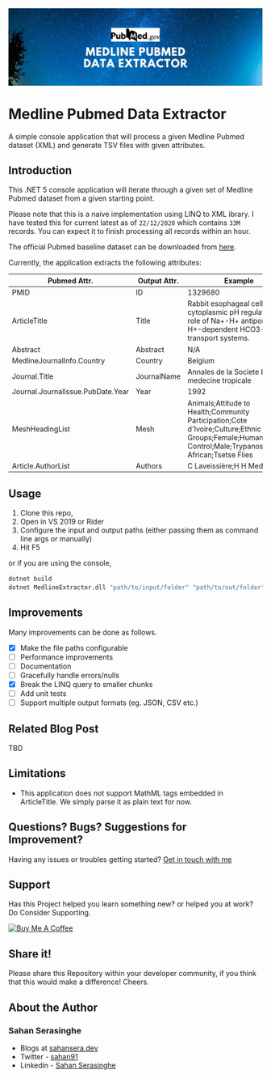 <img src="img/readme-cover.jpg" alt="medline pubmed banner" align="center" />

# Medline Pubmed Data Extractor
A simple console application that will process a given Medline Pubmed dataset (XML) and generate TSV files with given attributes.

## Introduction
This .NET 5 console application will iterate through a given set of Medline Pubmed dataset from a given starting point.

Please note that this is a naive implementation using LINQ to XML ibrary. I have tested this for current latest as of `22/12/2020` which contains `33M` records. You can expect it to finish processing all records within an hour.

The official Pubmed baseline dataset can be downloaded from [here](https://ftp.ncbi.nlm.nih.gov/pubmed/baseline/).

Currently, the application extracts the following attributes:

| Pubmed Attr.                      | Output Attr. | Example                                                                                                                                                        |
|-----------------------------------|--------------|----------------------------------------------------------------------------------------------------------------------------------------------------------------|
| PMID                              | ID           | 1329680                                                                                                                                                        |
| ArticleTitle                      | Title        | Rabbit esophageal cell cytoplasmic pH regulation: role of Na+-H+ antiport and H+-dependent HCO3- transport systems.                                            |
| Abstract                          | Abstract     | N/A                                                                                                                                                            |
| MedlineJournalInfo.Country        | Country      | Belgium                                                                                                                                                        |
| Journal.Title                     | JournalName  | Annales de la Societe belge de medecine tropicale                                                                                                              |
| Journal.JournalIssue.PubDate.Year | Year         | 1992                                                                                                                                                           |
| MeshHeadingList                   | Mesh         | Animals;Attitude to Health;Community Participation;Cote d'Ivoire;Culture;Ethnic Groups;Female;Humans;Insect Control;Male;Trypanosomiasis, African;Tsetse Flies |
| Article.AuthorList                | Authors      | C Laveissière;H H Meda                                                                                                                                         |

## Usage

1. Clone this repo, 
2. Open in VS 2019 or Rider
3. Configure the input and output paths (either passing them as command line args or manually)
4. Hit F5

or if you are using the console,

```bash
dotnet build
dotnet MedlineExtractor.dll "path/to/input/folder" "path/to/out/folder"
```

## Improvements
Many improvements can be done as follows.

 - [x] Make the file paths configurable
 - [ ] Performance improvements
 - [ ] Documentation
 - [ ] Gracefully handle errors/nulls
 - [x] Break the LINQ query to smaller chunks
 - [ ] Add unit tests
 - [ ] Support multiple output formats (eg. JSON, CSV etc.)

## Related Blog Post
TBD

## Limitations

 - This application does not support MathML tags embedded in ArticleTitle. We simply parse it as plain text for now.

## Questions? Bugs? Suggestions for Improvement?
Having any issues or troubles getting started? [Get in touch with me](https://sahansera.dev/contact/) 

## Support
Has this Project helped you learn something new? or helped you at work? Do Consider Supporting.

<a href="https://www.buymeacoffee.com/sahan" target="_blank"><img src="https://cdn.buymeacoffee.com/buttons/default-orange.png" alt="Buy Me A Coffee" width="200"  ></a>

## Share it!
Please share this Repository within your developer community, if you think that this would make a difference! Cheers.

## About the Author
### Sahan Serasinghe
- Blogs at [sahansera.dev](https://sahansera.dev/)
- Twitter - [sahan91](https://www.twitter.com/sahan91)
- Linkedin - [Sahan Serasinghe](https://www.linkedin.com/in/sahanserasinghe/)
